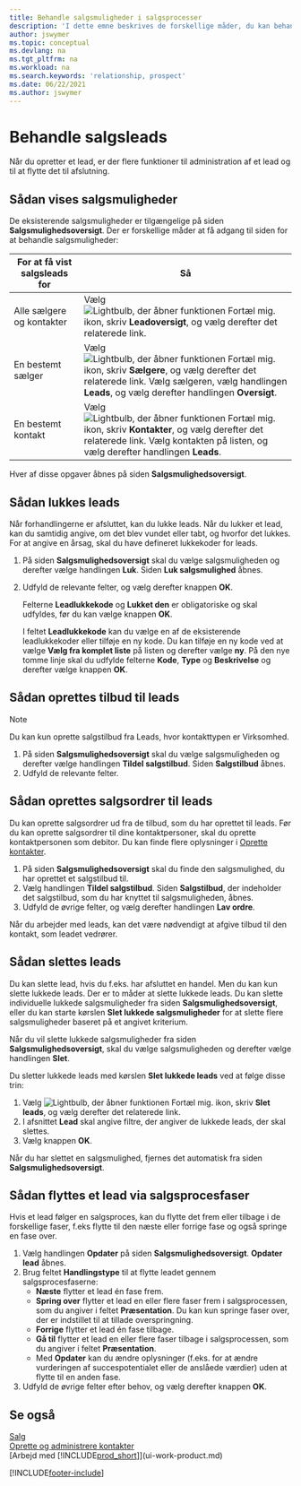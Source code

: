 ```yaml
---
title: Behandle salgsmuligheder i salgsprocesser
description: 'I dette emne beskrives de forskellige måder, du kan behandle salgsmuligheder på i salgsprocesser og flytte et lead gennem en salgsproces.'
author: jswymer
ms.topic: conceptual
ms.devlang: na
ms.tgt_pltfrm: na
ms.workload: na
ms.search.keywords: 'relationship, prospect'
ms.date: 06/22/2021
ms.author: jswymer
---
```

# Behandle salgsleads
Når du opretter et lead, er der flere funktioner til administration af et lead og til at flytte det til afslutning.

## Sådan vises salgsmuligheder
De eksisterende salgsmuligheder er tilgængelige på siden **Salgsmulighedsoversigt**. Der er forskellige måder at få adgang til siden for at behandle salgsmuligheder:

| For at få vist salgsleads for | Så |
| --- | --- |
| Alle sælgere og kontakter |Vælg ![Lightbulb, der åbner funktionen Fortæl mig.](media/ui-search/search_small.png "Fortæl mig, hvad du vil foretage dig") ikon, skriv **Leadoversigt**, og vælg derefter det relaterede link. |
| En bestemt sælger |Vælg ![Lightbulb, der åbner funktionen Fortæl mig.](media/ui-search/search_small.png "Fortæl mig, hvad du vil foretage dig") ikon, skriv **Sælgere**, og vælg derefter det relaterede link. Vælg sælgeren, vælg handlingen **Leads**, og vælg derefter handlingen **Oversigt**. |
| En bestemt kontakt |Vælg ![Lightbulb, der åbner funktionen Fortæl mig.](media/ui-search/search_small.png "Fortæl mig, hvad du vil foretage dig") ikon, skriv **Kontakter**, og vælg derefter det relaterede link. Vælg kontakten på listen, og vælg derefter handlingen **Leads**. |

Hver af disse opgaver åbnes på siden **Salgsmulighedsoversigt**.

## Sådan lukkes leads
Når forhandlingerne er afsluttet, kan du lukke leads. Når du lukker et lead, kan du samtidig angive, om det blev vundet eller tabt, og hvorfor det lukkes. For at angive en årsag, skal du have defineret lukkekoder for leads.

1. På siden **Salgsmulighedsoversigt** skal du vælge salgsmuligheden og derefter vælge handlingen **Luk**. Siden **Luk salgsmulighed** åbnes.
2. Udfyld de relevante felter, og vælg derefter knappen **OK**.

   Felterne **Leadlukkekode** og **Lukket den** er obligatoriske og skal udfyldes, før du kan vælge knappen **OK**.

   I feltet **Leadlukkekode** kan du vælge en af de eksisterende leadlukkekoder eller tilføje en ny kode. Du kan tilføje en ny kode ved at vælge **Vælg fra komplet liste** på listen og derefter vælge **ny**. På den nye tomme linje skal du udfylde felterne **Kode**, **Type** og **Beskrivelse** og derefter vælge knappen **OK**.

## Sådan oprettes tilbud til leads
> [!NOTE]
> Du kan kun oprette salgstilbud fra Leads, hvor kontakttypen er Virksomhed.

1. På siden **Salgsmulighedsoversigt** skal du vælge salgsmuligheden og derefter vælge handlingen **Tildel salgstilbud**. Siden **Salgstilbud** åbnes.
2. Udfyld de relevante felter.

## Sådan oprettes salgsordrer til leads
Du kan oprette salgsordrer ud fra de tilbud, som du har oprettet til leads. Før du kan oprette salgsordrer til dine kontaktpersoner, skal du oprette kontaktpersonen som debitor. Du kan finde flere oplysninger i [Oprette kontakter](marketing-create-contact-companies.md).

1. På siden **Salgsmulighedsoversigt** skal du finde den salgsmulighed, du har oprettet et salgstilbud til.
2. Vælg handlingen **Tildel salgstilbud**. Siden **Salgstilbud**, der indeholder det salgstilbud, som du har knyttet til salgsmuligheden, åbnes.
3. Udfyld de øvrige felter, og vælg derefter handlingen **Lav ordre**.

Når du arbejder med leads, kan det være nødvendigt at afgive tilbud til den kontakt, som leadet vedrører.

## Sådan slettes leads
Du kan slette lead, hvis du f.eks. har afsluttet en handel. Men du kan kun slette lukkede leads. Der er to måder at slette lukkede leads. Du kan slette individuelle lukkede salgsmuligheder fra siden **Salgsmulighedsoversigt**, eller du kan starte kørslen **Slet lukkede salgsmuligheder** for at slette flere salgsmuligheder baseret på et angivet kriterium.

Når du vil slette lukkede salgsmuligheder fra siden **Salgsmulighedsoversigt**, skal du vælge salgsmuligheden og derefter vælge handlingen **Slet**.

Du sletter lukkede leads med kørslen **Slet lukkede leads** ved at følge disse trin:

1. Vælg ![Lightbulb, der åbner funktionen Fortæl mig.](media/ui-search/search_small.png "Fortæl mig, hvad du vil foretage dig") ikon, skriv **Slet leads**, og vælg derefter det relaterede link.
2. I afsnittet **Lead** skal angive filtre, der angiver de lukkede leads, der skal slettes.
3. Vælg knappen **OK**.

Når du har slettet en salgsmulighed, fjernes det automatisk fra siden **Salgsmulighedsoversigt**.

## Sådan flyttes et lead via salgsprocesfaser
Hvis et lead følger en salgsproces, kan du flytte det frem eller tilbage i de forskellige faser, f.eks flytte til den næste eller forrige fase og også springe en fase over.

1. Vælg handlingen **Opdater** på siden **Salgsmulighedsoversigt**. **Opdater lead** åbnes.
2. Brug feltet **Handlingstype** til at flytte leadet gennem salgsprocesfaserne:
   * **Næste** flytter et lead én fase frem.
   * **Spring over** flytter et lead en eller flere faser frem i salgsprocessen, som du angiver i feltet **Præsentation**. Du kan kun springe faser over, der er indstillet til at tillade overspringning.
   * **Forrige** flytter et lead én fase tilbage.
   * **Gå til** flytter et lead en eller flere faser tilbage i salgsprocessen, som du angiver i feltet **Præsentation**.
   * Med **Opdater** kan du ændre oplysninger (f.eks. for at ændre vurderingen af succespotentialet eller de anslåede værdier) uden at flytte til en anden fase.
3. Udfyld de øvrige felter efter behov, og vælg derefter knappen **OK**.

## Se også
[Salg](sales-manage-sales.md)  
[Oprette og administrere kontakter](marketing-contacts.md)  
[Arbejd med [!INCLUDE[prod_short](includes/prod_short.md)]](ui-work-product.md)


[!INCLUDE[footer-include](includes/footer-banner.md)]
